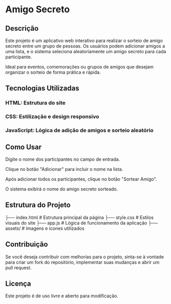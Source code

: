 # Amigo Secreto

## Descrição

Este projeto é um aplicativo web interativo para realizar o sorteio de amigo secreto entre um grupo de pessoas. Os usuários podem adicionar amigos a uma lista, e o sistema seleciona aleatoriamente um amigo secreto para cada participante.

Ideal para eventos, comemorações ou grupos de amigos que desejam organizar o sorteio de forma prática e rápida.

## Tecnologias Utilizadas

### HTML: Estrutura do site

### CSS: Estilização e design responsivo

### JavaScript: Lógica de adição de amigos e sorteio aleatório

## Como Usar

Digite o nome dos participantes no campo de entrada.

Clique no botão "Adicionar" para incluir o nome na lista.

Após adicionar todos os participantes, clique no botão "Sortear Amigo".

O sistema exibirá o nome do amigo secreto sorteado.

## Estrutura do Projeto

├── index.html  # Estrutura principal da página
├── style.css   # Estilos visuais do site
├── app.js      # Lógica de funcionamento da aplicação
├── assets/     # Imagens e ícones utilizados

## Contribuição

Se você deseja contribuir com melhorias para o projeto, sinta-se à vontade para criar um fork do repositório, implementar suas mudanças e abrir um pull request.

## Licença

Este projeto é de uso livre e aberto para modificação.

